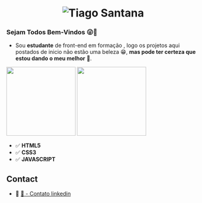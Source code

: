 <h1 align="center">
    <img src="https://i.ibb.co/hWHR2LL/git.png" alt="Tiago Santana" />
</h1>

### Sejam Todos Bem-Vindos 😜👀
* Sou **estudante** de front-end em formação , logo os projetos aqui postados
de inicio não estão uma beleza 😁, __mas pode ter certeza que estou dando o meu melhor__ 🙌.
<div>
  <a href="https://github.com/tiagosantana88">
  <img height="180em" src="https://github-readme-stats.vercel.app/api?username=tiagosantana88&amp;show_icons=true&amp;theme=merko&amp;include_all_commits=true&amp;count_private=true" style="max-width: 100%;"></a>
  <a href="https://github.com/tiagosantana88">
    <img height="180em" src="https://github-readme-stats.vercel.app/api/top-langs/?username=tiagosantana88&amp;layout=compact&amp;langs_count=7&amp;theme=merko" style="max-width: 50%;"></a>
  </div>
  
- ✅ **HTML5**
- ✅ **CSS3**
- ✅ **JAVASCRIPT**


## Contact
- 💬 <a href="https://www.linkedin.com/in/tiago-santana-76402121a" alt="Tiago Santana" title="Contato LinkedIn"> 📌 - Contato linkedin

